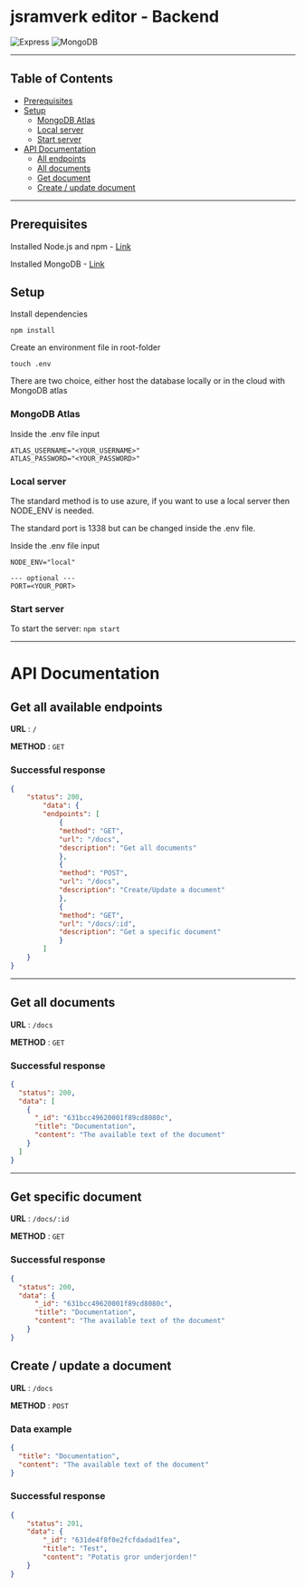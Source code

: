 # jsramverk editor - Backend
![Express](https://img.shields.io/badge/Express.js-404D59?style=for-the-badge) ![MongoDB](https://img.shields.io/badge/MongoDB-4EA94B?style=for-the-badge&logo=mongodb&logoColor=white)

---
## Table of Contents

* [Prerequisites](https://github.com/ErikRundberg/jsramverk-editor-backend#prerequisities)
* [Setup](https://github.com/ErikRundberg/jsramverk-editor-backend#setup)
  * [MongoDB Atlas](https://github.com/ErikRundberg/jsramverk-editor-backend#mongodb-atlas)
  * [Local server](https://github.com/ErikRundberg/jsramverk-editor-backend#local-server)
  * [Start server](https://github.com/ErikRundberg/jsramverk-editor-backend#start-server)
* [API Documentation](https://github.com/ErikRundberg/jsramverk-editor-backend#api-documentation)
  * [All endpoints](https://github.com/ErikRundberg/jsramverk-editor-backend#get-all-available-endpoints)
  * [All documents](https://github.com/ErikRundberg/jsramverk-editor-backend#get-all-documents)
  * [Get document](https://github.com/ErikRundberg/jsramverk-editor-backend#get-specific-document)
  * [Create / update document](https://github.com/ErikRundberg/jsramverk-editor-backend#create-/-update-a-document)

---

## Prerequisites
Installed Node.js and npm - [Link](https://docs.npmjs.com/downloading-and-installing-node-js-and-npm)

Installed MongoDB - [Link](https://www.mongodb.com/docs/manual/installation/)
## Setup
Install dependencies
```shell
npm install
```
Create an environment file in root-folder
```shell
touch .env
```

There are two choice, either host the database locally or in the cloud with MongoDB atlas

### MongoDB Atlas
Inside the .env file input
```
ATLAS_USERNAME="<YOUR_USERNAME>"
ATLAS_PASSWORD="<YOUR_PASSWORD>"
```

### Local server
The standard method is to use azure, if you want to use a local server then NODE_ENV is needed.

The standard port is 1338 but can be changed inside the .env file.

Inside the .env file input
```
NODE_ENV="local"

--- optional ---
PORT=<YOUR_PORT>
```

### Start server
To start the server: `npm start`

---

# API Documentation

## Get all available endpoints

**URL** : `/`

**METHOD** : `GET`

### Successful response
```json
{
    "status": 200,
        "data": {
        "endpoints": [
            {
            "method": "GET",
            "url": "/docs",
            "description": "Get all documents"
            },
            {
            "method": "POST",
            "url": "/docs",
            "description": "Create/Update a document"
            },
            {
            "method": "GET",
            "url": "/docs/:id",
            "description": "Get a specific document"
            }
        ]
    }
}
```
---

## Get all documents

**URL** : `/docs`

**METHOD** : `GET`

### Successful response
```json
{
  "status": 200,
  "data": [
    {
      "_id": "631bcc49620001f89cd8080c",
      "title": "Documentation",
      "content": "The available text of the document"
    }
  ]
}
```
---

## Get specific document

**URL** : `/docs/:id`

**METHOD** : `GET`

### Successful response
```json
{
  "status": 200,
  "data": {
      "_id": "631bcc49620001f89cd8080c",
      "title": "Documentation",
      "content": "The available text of the document"
    }
}
```

## Create / update a document

**URL** : `/docs`

**METHOD** : `POST`

### Data example
```json
{
  "title": "Documentation",
  "content": "The available text of the document"
}
```

### Successful response
```json
{
    "status": 201,
    "data": {
        "_id": "631de4f8f0e2fcfdadad1fea",
        "title": "Test",
        "content": "Potatis gror underjorden!"
    }
}
```